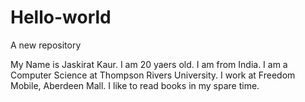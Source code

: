 # Hello-world
A new repository

My Name is Jaskirat Kaur. I am 20 yaers old. I am from India.
I am a Computer Science at Thompson Rivers University.
I work at Freedom Mobile, Aberdeen Mall.
I like to read books in my spare time.
